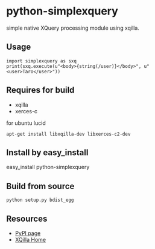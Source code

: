 # python-simplexquery

simple native XQuery processing module using xqilla.

## Usage

    import simplexquery as sxq
    print(sxq.execute(u"<body>{string(/user)}</body>", u"<user>Taro</user>"))

## Requires for build

- xqilla
- xerces-c

for ubuntu lucid

    apt-get install libxqilla-dev libxerces-c2-dev

## Install by easy_install

   easy_install python-simplexquery

## Build from source

    python setup.py bdist_egg

## Resources

- [PyPI page](http://pypi.python.org/pypi/python-simplexquery)
- [XQilla Home](http://xqilla.sourceforge.net/HomePage)
